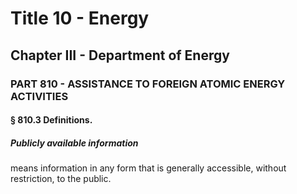 
# Title 10 - Energy
## Chapter III - Department of Energy
### PART 810 - ASSISTANCE TO FOREIGN ATOMIC ENERGY ACTIVITIES
#### § 810.3 Definitions.
##### Publicly available information

means information in any form that is generally accessible, without restriction, to the public.
